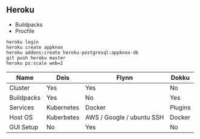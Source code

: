 ##  Heroku

* Buildpacks
* Procfile

```shell
heroku login
heroku create appknox
heroku addons:create heroku-postgresql:appknox-db
git push heroku master
heroku ps:scale web=2
```



| Name | Deis | Flynn | Dokku |
| --- | --- | --- | --- |
| Cluster | Yes | Yes | No |
| Buildpacks | Yes | No | Yes |
| Services | Kubernetes | Docker | Plugins |
| Host OS | Kuberbetes | AWS / Google / ubuntu SSH | Docker |
| GUI Setup | No | Yes | No |
